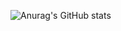 ![Anurag's GitHub stats](https://github-readme-stats.vercel.app/api?username=KXX-Hub&show_icons=true&theme=dark)
<!--START_SECTION:waka-->
<!--END_SECTION:waka-->



